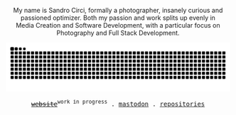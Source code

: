 <div align="center">
  <p>
    My name is Sandro&nbsp;Circi, formally a photographer, insanely curious and passioned optimizer. Both my passion and work splits up evenly in Media&nbsp;Creation and Software&nbsp;Development, with a particular focus on Photography and Full&nbsp;Stack&nbsp;Development.
  </p>

  <p>
    <picture>
      <source media="(prefers-color-scheme: dark)" srcset="https://raw.githubusercontent.com/sandros94/sandros94/snk-output/github-contribution-grid-snake-dark.svg">
      <source media="(prefers-color-scheme: light)" srcset="https://raw.githubusercontent.com/sandros94/sandros94/snk-output/github-contribution-grid-snake.svg">
      <img alt="github contribution grid snake animation" src="https://raw.githubusercontent.com/sandros94/sandros94/snk-output/github-contribution-grid-snake.svg">
    </picture>
    <!-- Generated with the awesome [Platane/snk](https://github.com/Platane/snk) -->
  </p>
</div>

<p align="center">
  <samp>
    <s><a href="https://sandros94.com">website</a></s><sup>work in progress</sup> .
    <a href="https://mastodon.social/@sandros94">mastodon</a> .
    <!--<a href="https://twitter.com/the_sandros94">tweets</a> .-->
    <a href="https://github.com/Sandros94?tab=repositories">repositories</a>
    <!--<a href="https://github.com/sponsors/sandros94">sponsor</a>-->
  </samp>
</p>
